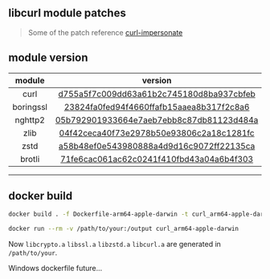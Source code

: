 ## libcurl module patches

> Some of the patch reference [curl-impersonate](https://github.com/lwthiker/curl-impersonate)

## module version
|      module       | version |
| :-----------------: | :-----: |
| curl | [d755a5f7c009dd63a61b2c745180d8ba937cbfeb](https://github.com/curl/curl/tree/d755a5f7c009dd63a61b2c745180d8ba937cbfeb) |
|  boringssl  | [23824fa0fed94f4660ffafb15aaea8b317f2c8a6](https://github.com/google/boringssl/blob/23824fa0fed94f4660ffafb15aaea8b317f2c8a6)  |
|  nghttp2  | [05b792901933664e7aeb7ebb8c87db81123d484a](https://github.com/nghttp2/nghttp2/tree/05b792901933664e7aeb7ebb8c87db81123d484a)  |
| zlib | [04f42ceca40f73e2978b50e93806c2a18c1281fc](https://github.com/madler/zlib/tree/04f42ceca40f73e2978b50e93806c2a18c1281fc) |
| zstd  | [a58b48ef0e543980888a4d9d16c9072ff22135ca](https://github.com/facebook/zstd/tree/a58b48ef0e543980888a4d9d16c9072ff22135ca) |
|  brotli  | [71fe6cac061ac62c0241f410fbd43a04a6b4f303](https://github.com/google/brotli/tree/71fe6cac061ac62c0241f410fbd43a04a6b4f303)  |
------------

## docker build

```bash
docker build . -f Dockerfile-arm64-apple-darwin -t curl_arm64-apple-darwin

docker run --rm -v /path/to/your:/output curl_arm64-apple-darwin
```

Now `libcrypto.a` `libssl.a` `libzstd.a` `libcurl.a` are generated in `/path/to/your`.

Windows dockerfile future...